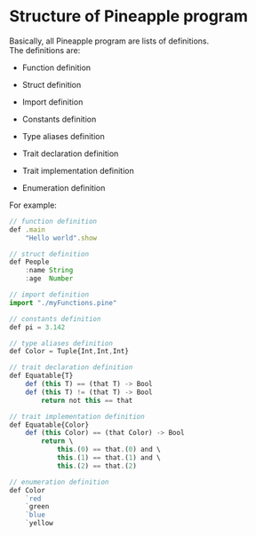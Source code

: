 # Structure of Pineapple program
Basically, all Pineapple program are lists of definitions.  
The definitions are:  

- Function definition  

- Struct definition  

- Import definition

- Constants definition

- Type aliases definition

- Trait declaration definition

- Trait implementation definition

- Enumeration definition  


For example:

```js
// function definition
def .main
    "Hello world".show

// struct definition
def People
    :name String
    :age  Number

// import definition
import "./myFunctions.pine"

// constants definition
def pi = 3.142

// type aliases definition
def Color = Tuple{Int,Int,Int}

// trait declaration definition
def Equatable{T}
    def (this T) == (that T) -> Bool
    def (this T) != (that T) -> Bool
        return not this == that

// trait implementation definition
def Equatable{Color}
    def (this Color) == (that Color) -> Bool
        return \
            this.(0) == that.(0) and \
            this.(1) == that.(1) and \
            this.(2) == that.(2)

// enumeration definition
def Color
    `red
    `green
    `blue
    `yellow

```